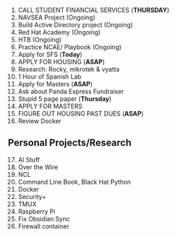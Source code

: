 1. CALL STUDENT FINANCIAL SERVICES (**THURSDAY**) 
2. NAVSEA Project (Ongoing)
3.  Build Active Directory project (Ongoing)
4.  Red Hat Academy (Ongoing)
5.  HTB (Ongoing)
6. Practice NCAE/ Playbook (Ongoing)
7. Apply for SFS (**Today**)
8. APPLY FOR HOUSING (**ASAP**)
9.  Research: Rocky, mikrotek & vyatta
10.  1 Hour of Spanish Lab 
11.  Apply for Masters (**ASAP**)
12. Ask about Panda Express Fundraiser 
13. Stupid 5 page paper (**Thursday**)
14. APPLY FOR MASTERS
15. FIGURE OUT HOUSING PAST DUES (**ASAP**)
16. Review Docker

## Personal Projects/Research
17.  AI Stuff
18. Over the Wire
19. NCL
20. Command Line Book, Black Hat Python
21. Docker
22. Security+ 
23. TMUX
24. Raspberry Pi
25. Fix Obsidian Sync
26. Firewall container




